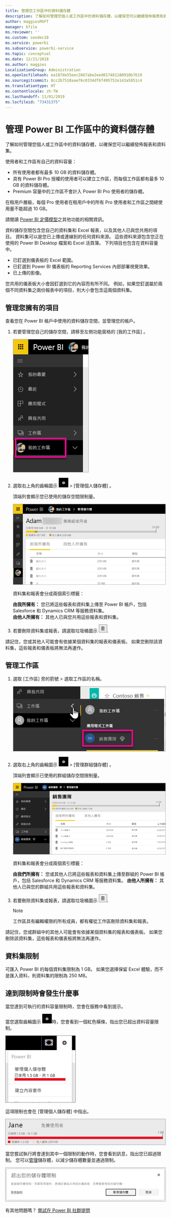```yaml
---
title: 管理您工作區中的資料儲存體
description: 了解如何管理您個人或工作區中的資料儲存體，以確保您可以繼續發佈報表和資料集。
author: maggiesMSFT
manager: kfile
ms.reviewer: ''
ms.custom: seodec18
ms.service: powerbi
ms.subservice: powerbi-service
ms.topic: conceptual
ms.date: 12/21/2018
ms.author: maggies
LocalizationGroup: Administration
ms.openlocfilehash: ea187de55eec2667abe2eed017481180910b7619
ms.sourcegitcommit: 8cc2b7510aae76c0334df6f495752e143a5851c4
ms.translationtype: HT
ms.contentlocale: zh-TW
ms.lasthandoff: 11/01/2019
ms.locfileid: "73431375"
---
```

# <a name="manage-data-storage-in-power-bi-workspaces"></a>管理 Power BI 工作區中的資料儲存體

了解如何管理您個人或工作區中的資料儲存體，以確保您可以繼續發佈報表和資料集。

使用者和工作區有自己的資料容量：

* 所有使用者都有最多 10 GB 的資料儲存體。
* 具有 Power BI Pro 授權的使用者可以建立工作區，而每個工作區都有最多 10 GB 的資料儲存體。
* Premium 容量中的工作區不會計入 Power BI Pro 使用者的儲存體。

在租用戶層級，每個 Pro 使用者在租用戶中的所有 Pro 使用者和工作區之間總使用量不能超過 10 GB。

請閱讀 [Power BI 定價模型](https://powerbi.microsoft.com/pricing)之其他功能的相關資訊。

資料儲存空間包含您自己的資料集和 Excel 報表，以及其他人已與您共用的項目。 資料集可以是您已上傳或連線到的任何資料來源。 這些資料來源包含您正在使用的 Power BI Desktop 檔案和 Excel 活頁簿。 下列項目也包含在資料容量中。

* 已釘選到儀表板的 Excel 範圍。
* 已釘選到 Power BI 儀表板的 Reporting Services 內部部署視覺效果。
* 已上傳的影像。

您共用的儀表板大小會因釘選到它的內容而有所不同。 例如，如果您釘選屬於兩個不同資料集之兩份報表中的項目，則大小會包含這兩個資料集。

<a name="manage"/>

## <a name="manage-items-you-own"></a>管理您擁有的項目

查看您在 Power BI 帳戶中使用的資料儲存空間，並管理您的帳戶。

1. 若要管理您自己的儲存空間，請移至左側功能窗格的 [我的工作區]  。
   
    ![我的工作區](media/service-admin-manage-your-data-storage-in-power-bi/pbi_myworkspace.png)
2. 選取右上角的齒輪圖示 ![齒輪圖示](media/service-admin-manage-your-data-storage-in-power-bi/pbi_gearicon.png) \> [管理個人儲存體]  。
   
    頂端列會顯示您已使用的儲存空間限制量。
   
    ![管理儲存體限制](media/service-admin-manage-your-data-storage-in-power-bi/pbi_persnlstorage.png)
   
    資料集和報表會分成兩個索引標籤：
   
    **由我所擁有：** 您已將這些報表和資料集上傳至 Power BI 帳戶，包括 Salesforce 和 Dynamics CRM 等服務資料集。  
    **由他人所擁有：** 其他人已與您共用這些報表和資料集。
1. 若要刪除資料集或報表，請選取垃圾桶圖示 ![垃圾桶圖示](media/service-admin-manage-your-data-storage-in-power-bi/pbi_deleteicon.png).

請記住，您或其他人可能會有依據某個資料集的報表和儀表板。 如果您刪除該資料集，這些報表和儀表板將無法再運作。

## <a name="manage-your-workspace"></a>管理工作區
1. 選取 [工作區]  旁的箭號 \> 選取工作區的名稱。
   
    ![選取工作區](media/service-admin-manage-your-data-storage-in-power-bi/pbi_groupworkspaces.png)
2. 選取右上角的齒輪圖示 ![齒輪圖示](media/service-admin-manage-your-data-storage-in-power-bi/pbi_gearicon.png) \> [管理群組儲存體]  。
   
    頂端列會顯示已使用的群組儲存空間限制量。
   
    ![管理工作區儲存體](media/service-admin-manage-your-data-storage-in-power-bi/pbi_groupstorage.png)
   
    資料集和報表會分成兩個索引標籤：
   
    **由我們所擁有：** 您或其他人已將這些報表和資料集上傳至群組的 Power BI 帳戶，包括 Salesforce 和 Dynamics CRM 等服務資料集。
    **由他人所擁有：** 其他人已與您的群組共用這些報表和資料集。
3. 若要刪除資料集或報表，請選取垃圾桶圖示 ![垃圾桶圖示](media/service-admin-manage-your-data-storage-in-power-bi/pbi_deleteicon.png).
   
   > [!NOTE]
   > 工作區具有編輯權限的所有成員，都有權從工作區刪除資料集和報表。
   > 
   > 

請記住，您或群組中的其他人可能會有依據某個資料集的報表和儀表板。 如果您刪除該資料集，這些報表和儀表板將無法再運作。

## <a name="dataset-limits"></a>資料集限制
可匯入 Power BI 的每個資料集限制為 1 GB。 如果您選擇保留 Excel 體驗，而不是匯入資料，則資料集的限制為 250 MB。

## <a name="what-happens-when-you-reach-a-limit"></a>達到限制時會發生什麼事
當您達到可執行的資料容量限制時，您會在服務中看到提示。 

當您選取齒輪圖示 ![齒輪圖示](media/service-admin-manage-your-data-storage-in-power-bi/pbi_gearicon.png)時，您會看到一個紅色橫條，指出您已超出資料容量限制。

![已達儲存體限制](media/service-admin-manage-your-data-storage-in-power-bi/manage-storage-limit.png)

這項限制也會在 [管理個人儲存體]  中指出。

 ![[管理個人儲存體]，已達儲存體限制](media/service-admin-manage-your-data-storage-in-power-bi/manage-storage-limit2.png)

 當您嘗試執行將會達到其中一個限制的動作時，您會看到訊息，指出您已超過限制。 您可以[管理](#manage)儲存體，以減少儲存體數量並通過限制。

 ![超出您的儲存體限制](media/service-admin-manage-your-data-storage-in-power-bi/powerbi-pro-over-limit.png)

 有其他問題嗎？ [嘗試在 Power BI 社群提問](http://community.powerbi.com/)

